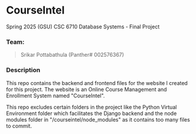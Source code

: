 # CourseIntel
Spring 2025 (GSU)
CSC 6710 Database Systems - Final Project

### Team:
> Srikar Pottabathula (Panther# 002576367)

### Description
This repo contains the backend and frontend files for the website I created for this project. The website is an Online Course Management and Enrollment System named "CourseIntel".

This repo excludes certain folders in the project like the Python Virtual Environment folder which facilitates the Django backend and the node modules folder in "/courseintel/node_modules" as it contains too many files to commit.
